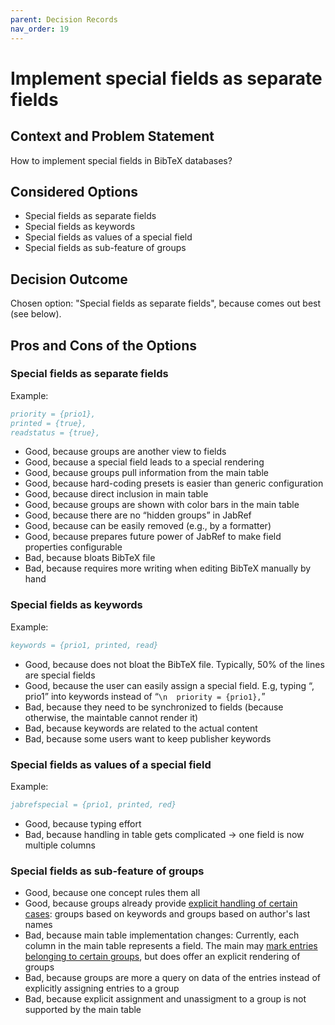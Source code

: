 ```yaml
---
parent: Decision Records
nav_order: 19
---
```

# Implement special fields as separate fields

## Context and Problem Statement

How to implement special fields in BibTeX databases?

## Considered Options

* Special fields as separate fields
* Special fields as keywords
* Special fields as values of a special field
* Special fields as sub-feature of groups

## Decision Outcome

Chosen option: "Special fields as separate fields", because comes out best (see below).

## Pros and Cons of the Options

### Special fields as separate fields

Example:

```bibtex
priority = {prio1},
printed = {true},
readstatus = {true},
```

* Good, because groups are another view to fields
* Good, because a special field leads to a special rendering
* Good, because groups pull information from the main table
* Good, because hard-coding presets is easier than generic configuration
* Good, because direct inclusion in main table
* Good, because groups are shown with color bars in the main table
* Good, because there are no “hidden groups” in JabRef
* Good, because can be easily removed (e.g., by a formatter)
* Good, because prepares future power of JabRef to make field properties configurable
* Bad, because bloats BibTeX file
* Bad, because requires more writing when editing BibTeX manually by hand

### Special fields as keywords

Example:

```bibtex
keywords = {prio1, printed, read}
```

* Good, because does not bloat the BibTeX file. Typically, 50% of the lines are special fields
* Good, because the user can easily assign a special field. E.g, typing “, prio1” into keywords instead of “`\n  priority = {prio1},`”
* Bad, because they need to be synchronized to fields (because otherwise, the maintable cannot render it)
* Bad, because keywords are related to the actual content
* Bad, because some users want to keep publisher keywords

### Special fields as values of a special field

Example:

```bibtex
jabrefspecial = {prio1, printed, red}
```

* Good, because typing effort
* Bad, because handling in table gets complicated → one field is now multiple columns

### Special fields as sub-feature of groups

* Good, because one concept rules them all
* Good, because groups already provide [explicit handling of certain cases](https://docs.jabref.org/finding-sorting-and-cleaning-entries/groups#types-of-groups): groups based on keywords and groups based on author's last names
* Bad, because main table implementation changes: Currently, each column in the main table represents a field. The main may [mark entries belonging to certain groups](https://docs.jabref.org/finding-sorting-and-cleaning-entries/groups#group-color-bars-in-the-entry-table), but does offer an explicit rendering of groups
* Bad, because groups are more a query on data of the entries instead of explicitly assigning entries to a group
* Bad, because explicit assignment and unassigment to a group is not supported by the main table
